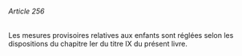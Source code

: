 ###### Article 256

Les mesures provisoires relatives aux enfants sont réglées selon les dispositions du chapitre Ier du titre IX du présent livre.

